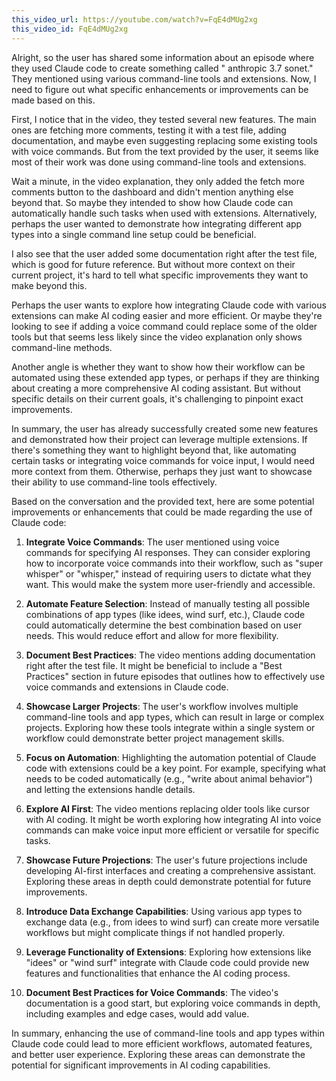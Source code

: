 ```yaml
---
this_video_url: https://youtube.com/watch?v=FqE4dMUg2xg
this_video_id: FqE4dMUg2xg
---
```

<think>
Alright, so the user has shared some information about an episode where they used Claude code to create something called " anthropic 3.7 sonet." They mentioned using various command-line tools and extensions. Now, I need to figure out what specific enhancements or improvements can be made based on this.

First, I notice that in the video, they tested several new features. The main ones are fetching more comments, testing it with a test file, adding documentation, and maybe even suggesting replacing some existing tools with voice commands. But from the text provided by the user, it seems like most of their work was done using command-line tools and extensions.

Wait a minute, in the video explanation, they only added the fetch more comments button to the dashboard and didn't mention anything else beyond that. So maybe they intended to show how Claude code can automatically handle such tasks when used with extensions. Alternatively, perhaps the user wanted to demonstrate how integrating different app types into a single command line setup could be beneficial.

I also see that the user added some documentation right after the test file, which is good for future reference. But without more context on their current project, it's hard to tell what specific improvements they want to make beyond this.

Perhaps the user wants to explore how integrating Claude code with various extensions can make AI coding easier and more efficient. Or maybe they're looking to see if adding a voice command could replace some of the older tools but that seems less likely since the video explanation only shows command-line methods.

Another angle is whether they want to show how their workflow can be automated using these extended app types, or perhaps if they are thinking about creating a more comprehensive AI coding assistant. But without specific details on their current goals, it's challenging to pinpoint exact improvements.

In summary, the user has already successfully created some new features and demonstrated how their project can leverage multiple extensions. If there's something they want to highlight beyond that, like automating certain tasks or integrating voice commands for voice input, I would need more context from them. Otherwise, perhaps they just want to showcase their ability to use command-line tools effectively.
</think>

Based on the conversation and the provided text, here are some potential improvements or enhancements that could be made regarding the use of Claude code:

1. **Integrate Voice Commands**: The user mentioned using voice commands for specifying AI responses. They can consider exploring how to incorporate voice commands into their workflow, such as "super whisper" or "whisper," instead of requiring users to dictate what they want. This would make the system more user-friendly and accessible.

2. **Automate Feature Selection**: Instead of manually testing all possible combinations of app types (like idees, wind surf, etc.), Claude code could automatically determine the best combination based on user needs. This would reduce effort and allow for more flexibility.

3. **Document Best Practices**: The video mentions adding documentation right after the test file. It might be beneficial to include a "Best Practices" section in future episodes that outlines how to effectively use voice commands and extensions in Claude code.

4. **Showcase Larger Projects**: The user's workflow involves multiple command-line tools and app types, which can result in large or complex projects. Exploring how these tools integrate within a single system or workflow could demonstrate better project management skills.

5. **Focus on Automation**: Highlighting the automation potential of Claude code with extensions could be a key point. For example, specifying what needs to be coded automatically (e.g., "write about animal behavior") and letting the extensions handle details.

6. **Explore AI First**: The video mentions replacing older tools like cursor with AI coding. It might be worth exploring how integrating AI into voice commands can make voice input more efficient or versatile for specific tasks.

7. **Showcase Future Projections**: The user's future projections include developing AI-first interfaces and creating a comprehensive assistant. Exploring these areas in depth could demonstrate potential for future improvements.

8. **Introduce Data Exchange Capabilities**: Using various app types to exchange data (e.g., from idees to wind surf) can create more versatile workflows but might complicate things if not handled properly.

9. **Leverage Functionality of Extensions**: Exploring how extensions like "idees" or "wind surf" integrate with Claude code could provide new features and functionalities that enhance the AI coding process.

10. **Document Best Practices for Voice Commands**: The video's documentation is a good start, but exploring voice commands in depth, including examples and edge cases, would add value.

In summary, enhancing the use of command-line tools and app types within Claude code could lead to more efficient workflows, automated features, and better user experience. Exploring these areas can demonstrate the potential for significant improvements in AI coding capabilities.
